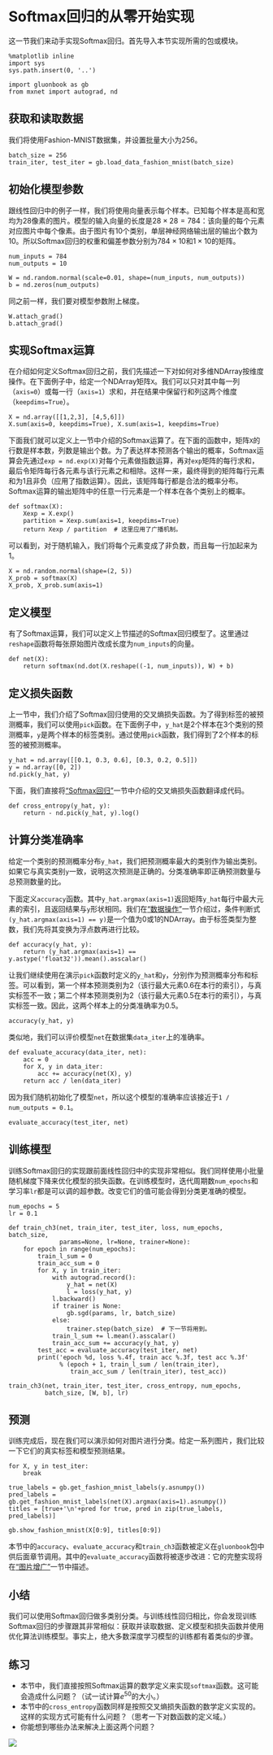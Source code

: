 # Softmax回归的从零开始实现

这一节我们来动手实现Softmax回归。首先导入本节实现所需的包或模块。

```{.python .input}
%matplotlib inline
import sys
sys.path.insert(0, '..')

import gluonbook as gb
from mxnet import autograd, nd
```

## 获取和读取数据

我们将使用Fashion-MNIST数据集，并设置批量大小为256。

```{.python .input}
batch_size = 256
train_iter, test_iter = gb.load_data_fashion_mnist(batch_size)
```

## 初始化模型参数

跟线性回归中的例子一样，我们将使用向量表示每个样本。已知每个样本是高和宽均为28像素的图片。模型的输入向量的长度是$28 \times 28 = 784$：该向量的每个元素对应图片中每个像素。由于图片有10个类别，单层神经网络输出层的输出个数为10。所以Softmax回归的权重和偏差参数分别为$784 \times 10$和$1 \times 10$的矩阵。

```{.python .input  n=9}
num_inputs = 784
num_outputs = 10

W = nd.random.normal(scale=0.01, shape=(num_inputs, num_outputs))
b = nd.zeros(num_outputs)
```

同之前一样，我们要对模型参数附上梯度。

```{.python .input  n=10}
W.attach_grad()
b.attach_grad()
```

## 实现Softmax运算

在介绍如何定义Softmax回归之前，我们先描述一下对如何对多维NDArray按维度操作。在下面例子中，给定一个NDArray矩阵`X`。我们可以只对其中每一列（`axis=0`）或每一行（`axis=1`）求和，并在结果中保留行和列这两个维度（`keepdims=True`）。

```{.python .input  n=11}
X = nd.array([[1,2,3], [4,5,6]])
X.sum(axis=0, keepdims=True), X.sum(axis=1, keepdims=True)
```

下面我们就可以定义上一节中介绍的Softmax运算了。在下面的函数中，矩阵`X`的行数是样本数，列数是输出个数。为了表达样本预测各个输出的概率，Softmax运算会先通过`exp = nd.exp(X)`对每个元素做指数运算，再对`exp`矩阵的每行求和，最后令矩阵每行各元素与该行元素之和相除。这样一来，最终得到的矩阵每行元素和为1且非负（应用了指数运算）。因此，该矩阵每行都是合法的概率分布。Softmax运算的输出矩阵中的任意一行元素是一个样本在各个类别上的概率。

```{.python .input  n=12}
def softmax(X):
    Xexp = X.exp()
    partition = Xexp.sum(axis=1, keepdims=True)
    return Xexp / partition  # 这里应用了广播机制。
```

可以看到，对于随机输入，我们将每个元素变成了非负数，而且每一行加起来为1。

```{.python .input  n=13}
X = nd.random.normal(shape=(2, 5))
X_prob = softmax(X)
X_prob, X_prob.sum(axis=1)
```

## 定义模型

有了Softmax运算，我们可以定义上节描述的Softmax回归模型了。这里通过`reshape`函数将每张原始图片改成长度为`num_inputs`的向量。

```{.python .input  n=14}
def net(X):
    return softmax(nd.dot(X.reshape((-1, num_inputs)), W) + b)
```

## 定义损失函数

上一节中，我们介绍了Softmax回归使用的交叉熵损失函数。为了得到标签的被预测概率，我们可以使用`pick`函数。在下面例子中，`y_hat`是2个样本在3个类别的预测概率，`y`是两个样本的标签类别。通过使用`pick`函数，我们得到了2个样本的标签的被预测概率。

```{.python .input  n=15}
y_hat = nd.array([[0.1, 0.3, 0.6], [0.3, 0.2, 0.5]])
y = nd.array([0, 2])
nd.pick(y_hat, y)
```

下面，我们直接将[“Softmax回归”](./softmax-regression.md)一节中介绍的交叉熵损失函数翻译成代码。

```{.python .input  n=16}
def cross_entropy(y_hat, y):
    return - nd.pick(y_hat, y).log()
```

## 计算分类准确率

给定一个类别的预测概率分布`y_hat`，我们把预测概率最大的类别作为输出类别。如果它与真实类别`y`一致，说明这次预测是正确的。分类准确率即正确预测数量与总预测数量的比。

下面定义`accuracy`函数。其中`y_hat.argmax(axis=1)`返回矩阵`y_hat`每行中最大元素的索引，且返回结果与`y`形状相同。我们在[“数据操作”](../chapter_prerequisite/ndarray.md)一节介绍过，条件判断式`(y_hat.argmax(axis=1) == y)`是一个值为0或1的NDArray。由于标签类型为整数，我们先将其变换为浮点数再进行比较。

```{.python .input  n=17}
def accuracy(y_hat, y):
    return (y_hat.argmax(axis=1) == y.astype('float32')).mean().asscalar()
```

让我们继续使用在演示`pick`函数时定义的`y_hat`和`y`，分别作为预测概率分布和标签。可以看到，第一个样本预测类别为2（该行最大元素0.6在本行的索引），与真实标签不一致；第二个样本预测类别为2（该行最大元素0.5在本行的索引），与真实标签一致。因此，这两个样本上的分类准确率为0.5。

```{.python .input  n=18}
accuracy(y_hat, y)
```

类似地，我们可以评价模型`net`在数据集`data_iter`上的准确率。

```{.python .input  n=19}
def evaluate_accuracy(data_iter, net):
    acc = 0
    for X, y in data_iter:
        acc += accuracy(net(X), y)
    return acc / len(data_iter)
```

因为我们随机初始化了模型`net`，所以这个模型的准确率应该接近于`1 / num_outputs = 0.1`。

```{.python .input  n=20}
evaluate_accuracy(test_iter, net)
```

## 训练模型

训练Softmax回归的实现跟前面线性回归中的实现非常相似。我们同样使用小批量随机梯度下降来优化模型的损失函数。在训练模型时，迭代周期数`num_epochs`和学习率`lr`都是可以调的超参数。改变它们的值可能会得到分类更准确的模型。

```{.python .input  n=21}
num_epochs = 5
lr = 0.1

def train_ch3(net, train_iter, test_iter, loss, num_epochs, batch_size,
              params=None, lr=None, trainer=None):
    for epoch in range(num_epochs):
        train_l_sum = 0
        train_acc_sum = 0
        for X, y in train_iter:
            with autograd.record():
                y_hat = net(X)
                l = loss(y_hat, y)
            l.backward()
            if trainer is None:
                gb.sgd(params, lr, batch_size)
            else:
                trainer.step(batch_size)  # 下一节将用到。
            train_l_sum += l.mean().asscalar()
            train_acc_sum += accuracy(y_hat, y)
        test_acc = evaluate_accuracy(test_iter, net)
        print('epoch %d, loss %.4f, train acc %.3f, test acc %.3f'
              % (epoch + 1, train_l_sum / len(train_iter),
                 train_acc_sum / len(train_iter), test_acc))

train_ch3(net, train_iter, test_iter, cross_entropy, num_epochs,
          batch_size, [W, b], lr)
```

## 预测

训练完成后，现在我们可以演示如何对图片进行分类。给定一系列图片，我们比较一下它们的真实标签和模型预测结果。

```{.python .input}
for X, y in test_iter:
    break
    
true_labels = gb.get_fashion_mnist_labels(y.asnumpy())
pred_labels = gb.get_fashion_mnist_labels(net(X).argmax(axis=1).asnumpy())
titles = [true+'\n'+pred for true, pred in zip(true_labels, pred_labels)]

gb.show_fashion_mnist(X[0:9], titles[0:9])
```

本节中的`accuracy`、`evaluate_accuracy`和`train_ch3`函数被定义在`gluonbook`包中供后面章节调用。其中的`evaluate_accuracy`函数将被逐步改进：它的完整实现将在[“图片增广”](../chapter_computer-vision/image-augmentation.md)一节中描述。


## 小结
 
我们可以使用Softmax回归做多类别分类。与训练线性回归相比，你会发现训练Softmax回归的步骤跟其非常相似：获取并读取数据、定义模型和损失函数并使用优化算法训练模型。事实上，绝大多数深度学习模型的训练都有着类似的步骤。

## 练习

* 本节中，我们直接按照Softmax运算的数学定义来实现`softmax`函数。这可能会造成什么问题？（试一试计算$e^{50}$的大小。）
* 本节中的`cross_entropy`函数同样是按照交叉熵损失函数的数学定义实现的。这样的实现方式可能有什么问题？（思考一下对数函数的定义域。）
* 你能想到哪些办法来解决上面这两个问题？



![](../img/qr_softmax-regression-scratch.svg)
